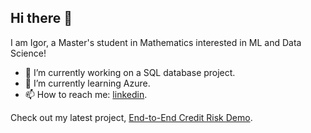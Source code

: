 ## Hi there 👋

I am Igor, a Master's student in Mathematics interested in ML and Data Science!

- 🔭 I’m currently working on a SQL database project.
- 🌱 I’m currently learning Azure.
- 📫 How to reach me: [linkedin](https://www.linkedin.com/in/igorshuvalov/).

Check out my latest project, [End-to-End Credit Risk Demo](https://github.com/IgorSuvalov/Credit-Defaults).

<!--
**IgorSuvalov/igorsuvalov** is a ✨ _special_ ✨ repository because its `README.md` (this file) appears on your GitHub profile.

Here are some ideas to get you started:


-->
